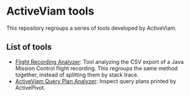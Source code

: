 ActiveViam tools
============

This repository regroups a series of tools developed by ActiveViam.

List of tools
----------
 * [Flight Recording Analyzer](https://activeviam.github.io/flightrecording-analyzer/): Tool analyzing the CSV export of a Java Mission Control flight recording. This regroups the same method together, instead of splitting them by stack trace.
 * [ActiveViam Query Plan Analyzer](https://activeviam.github.io/queryplan-analyzer/): Inspect query plans printed by ActivePivot.